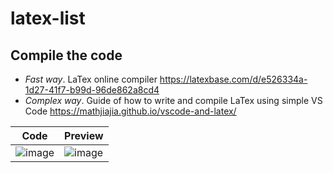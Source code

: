 # latex-list

## Compile the code
- _Fast way_. LaTex online compiler https://latexbase.com/d/e526334a-1d27-41f7-b99d-96de862a8cd4
- _Complex way_. Guide of how to write and compile LaTex using simple VS Code https://mathjiajia.github.io/vscode-and-latex/

| Code                       |Preview           |
|----------------------------|------------------|
![image](https://github.com/HolotenkoKirill/latex-list/assets/62765104/4808fa1a-bf0a-4403-80bc-1419a45064ca) | ![image](https://github.com/HolotenkoKirill/latex-list/assets/62765104/126136cc-c956-4f18-8853-7a06f3030855)

